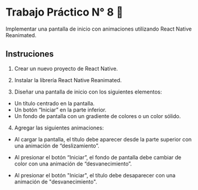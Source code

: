 # Trabajo Práctico N° 8 👋

Implementar una pantalla de inicio con animaciones utilizando React Native
Reanimated.

## Instruciones

1.  Crear un nuevo proyecto de React Native.

2. Instalar la librería React Native Reanimated.

3. Diseñar una pantalla de inicio con los siguientes elementos:
- Un título centrado en la pantalla.
- Un botón “Iniciar” en la parte inferior.
- Un fondo de pantalla con un gradiente de colores o un color sólido.

4. Agregar las siguientes animaciones:
- Al cargar la pantalla, el título debe aparecer desde la parte superior con una
animación de “deslizamiento”.

- Al presionar el botón “Iniciar”, el fondo de pantalla debe cambiar de color con
una animación de “desvanecimiento”.

- Al presionar el botón "Iniciar", el título debe desaparecer con una animación
de "desvanecimiento".